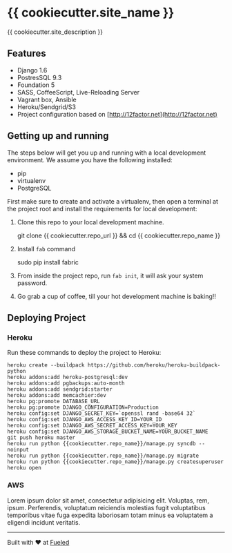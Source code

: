 {{ cookiecutter.site_name }}
==============================

{{ cookiecutter.site_description }}

Features
--------

* Django 1.6
* PostresSQL 9.3
* Foundation 5
* SASS, CoffeeScript, Live-Reloading Server
* Vagrant box, Ansible
* Heroku/Sendgrid/S3
* Project configuration based on [http://12factor.net](http://12factor.net)


## Getting up and running

The steps below will get you up and running with a local development environment. We assume you have the following installed:

* pip
* virtualenv
* PostgreSQL

First make sure to create and activate a virtualenv, then open a terminal at the project root and install the requirements for local development:

1. Clone this repo to your local development machine.

    git clone {{ cookiecutter.repo_url }} && cd {{ cookiecutter.repo_name }}

2. Install `fab` command

    sudo pip install fabric

3. From inside the project repo, run `fab init`, it will ask your system password.
4. Go grab a cup of coffee, till your hot development machine is baking!!


## Deploying Project

### Heroku

Run these commands to deploy the project to Heroku:

```
heroku create --buildpack https://github.com/heroku/heroku-buildpack-python
heroku addons:add heroku-postgresql:dev
heroku addons:add pgbackups:auto-month
heroku addons:add sendgrid:starter
heroku addons:add memcachier:dev
heroku pg:promote DATABASE_URL
heroku pg:promote DJANGO_CONFIGURATION=Production
heroku config:set DJANGO_SECRET_KEY=`openssl rand -base64 32`
heroku config:set DJANGO_AWS_ACCESS_KEY_ID=YOUR_ID
heroku config:set DJANGO_AWS_SECRET_ACCESS_KEY=YOUR_KEY
heroku config:set DJANGO_AWS_STORAGE_BUCKET_NAME=YOUR_BUCKET_NAME
git push heroku master
heroku run python {{cookiecutter.repo_name}}/manage.py syncdb --noinput
heroku run python {{cookiecutter.repo_name}}/manage.py migrate
heroku run python {{cookiecutter.repo_name}}/manage.py createsuperuser
heroku open
```


### AWS

Lorem ipsum dolor sit amet, consectetur adipisicing elit. Voluptas, rem, ipsum. Perferendis, voluptatum reiciendis molestias fugit voluptatibus temporibus vitae fuga expedita laboriosam totam minus ea voluptatem a eligendi incidunt veritatis.


--------

Built with ♥ at [Fueled](http://fueled.com)

